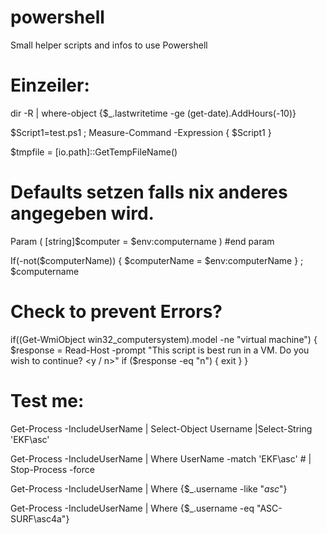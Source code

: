 # powershell
Small helper scripts and infos to use Powershell

# Einzeiler:
dir -R | where-object {$_.lastwritetime -ge (get-date).AddHours(-10)}

$Script1=test.ps1 ; Measure-Command -Expression { $Script1 }

$tmpfile = [io.path]::GetTempFileName()

# Defaults setzen falls nix anderes angegeben wird.

Param (
 [string]$computer = $env:computername
) #end param

If(-not($computerName)) { $computerName = $env:computerName } ; $computername

# Check to prevent Errors?
if((Get-WmiObject win32_computersystem).model -ne "virtual machine")
 {
 $response = Read-Host -prompt "This script is best run in a VM.
 Do you wish to continue? <y / n>"
 if ($response -eq "n") { exit }
 }

# Test me:
Get-Process -IncludeUserName | Select-Object Username |Select-String 'EKF\\asc'

Get-Process -IncludeUserName | Where UserName -match 'EKF\\asc' # | Stop-Process -force 

Get-Process -IncludeUserName | Where {$_.username -like "*asc*"}

Get-Process -IncludeUserName | Where {$_.username -eq "ASC-SURF\asc4a"}
